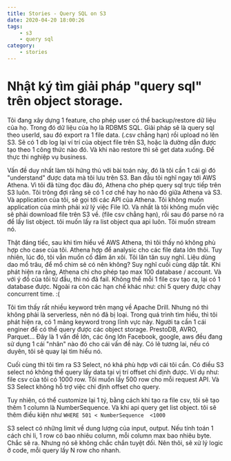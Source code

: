```yaml
---
title: Stories - Query SQL on S3
date: 2020-04-20 18:00:26
tags:
    - s3
    - query sql
category: 
    - stories
---
```


# Nhật ký tìm giải pháp "query sql" trên object storage.
Tôi đang xây dựng 1 feature, cho phép user có thể backup/restore dữ liệu của họ. 
Trong đó dữ liệu của họ là RDBMS SQL.
Giải pháp sẽ là query sql theo userId, sau đó export ra 1 file data. (.csv chẳng hạn) rồi upload nó lên S3. 
Sẽ có 1 db log lại ví trí của object file trên S3, hoặc là đường dẫn được tạo theo 1 công thức nào đó. Và khi nào restore thì sẽ get data xuống. Để thực thi nghiệp vụ business.

Vấn đề duy nhất làm tôi hứng thú với bài toán này, đó là tôi cần 1 cái gì đó "understand" được data mà tôi lưu trên S3. 
Ban đầu tôi nghĩ ngay tới AWS Athena. Vì tôi đã từng đọc đâu đó, Athena cho phép query sql trực tiếp trên S3 luôn. 
Tôi trông đợi rằng sẽ có 1 cơ chế hay ho nào đó giữa Athena và S3. Và application của tôi, sẽ gọi tới các API của Athena.
Tôi không muốn application của mình phải xử lý việc File IO. Và nhất là tôi không muốn việc sẽ phải download file trên S3 về. (file csv chẳng hạn), rồi sau đó parse nó ra để lấy list object. 
tôi muốn lấy ra list object qua api luôn. Tôi muốn stream nó.

Thật đáng tiếc, sau khi tìm hiểu về AWS Athena, thì tôi thấy nó không phù hợp cho case của tôi. Athena hợp để analysic cho các file data lớn thôi. Tuy nhiên, lúc đó, tôi vẫn muốn cố đấm ăn xôi. Tôi lăn tăn suy nghĩ. Liệu dùng dao mổ trâu, để mổ chim sẻ có nên không?
Suy nghĩ cuối cùng dập tắt. Khi phát hiện ra rằng, Athena chỉ cho phép tạo max 100 database / account. Và với ý đồ của tôi từ đầu, thì nó đã fail. Không thể mỗi 1 file csv tạo ra, lại có 1 database được. Ngoài ra còn các hạn chế khác như: chỉ 5 query được chạy concurrent time. :(

Tôi tìm thấy rất nhiều keyword trên mạng về Apache Drill. Nhưng nó thì không phải là serverless, nên nó đã bị loại. Trong quá trình tìm hiểu, thì tôi phát hiện ra, có 1 mảng keyword trong lĩnh vực này. Người ta cần 1 cái enginer để có thể query được các object storage. 
PrestoDB, AVRO, Parquet...
Đây là 1 vấn đề lớn, các ông lớn Facebook, google, aws đều đang sử dụng 1 cái "nhân" nào đó cho cái vấn đề này.
Có lẽ tương lai, nếu có duyên, tôi sẽ quay lại tìm hiểu nó.

Cuối cùng thì tôi tìm ra S3 Select, nó khá phù hợp với cái tôi cần. Có điều S3 select nó không thể query lấy data tại vị trí offset chỉ định được. 
Ví dụ như: file csv của tôi có 1000 row. Tôi muốn lấy 500 row cho mỗi request API. Và S3 Select không hỗ trợ việc chỉ định offset cho query. 

Tuy nhiên, có thể customize lại 1 tý, bằng cách khi tạo ra file csv, tôi sẽ tạo thêm 1 column là NumberSequence. Và khi api query get list object. tôi sẽ thêm điều kiện như `WHERE 501 < NumberSequence  <1000`

S3 select có những limit về dung lượng của input, output. Nếu tính toán 1 cách chi li, 1 row có bao nhiêu column, mỗi column max bao nhiêu byte. Chắc sẽ ra. 
Nhưng nó sẽ không chắc chắn tuyệt đối. Nên thôi, sẽ xử lý logic ở code, mỗi query lấy N row cho nhanh.